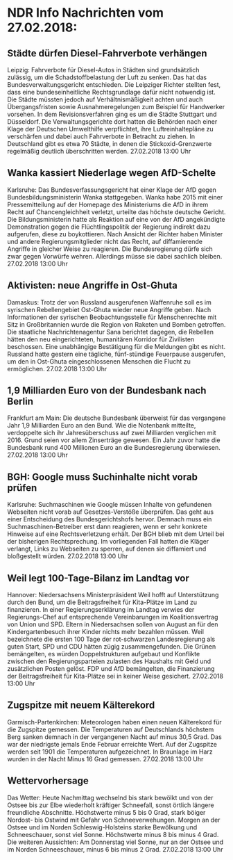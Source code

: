 # NDR Info Nachrichten vom 27.02.2018:


## Städte dürfen Diesel-Fahrverbote verhängen
Leipzig:    Fahrverbote für Diesel-Autos in Städten sind grundsätzlich zulässig, um die Schadstoffbelastung der Luft zu senken. Das hat das Bundesverwaltungsgericht entschieden. Die Leipziger Richter stellten fest, dass eine bundeseinheitliche Rechtsgrundlage dafür nicht notwendig ist. Die Städte müssten jedoch auf Verhältnismäßigkeit achten und auch Übergangsfristen sowie Ausnahmeregelungen zum Beispiel für Handwerker vorsehen. In dem Revisionsverfahren ging es um die Städte Stuttgart und Düsseldorf. Die Verwaltungsgerichte dort hatten die Behörden nach einer Klage der Deutschen Umwelthilfe verpflichtet, ihre Luftreinhaltepläne zu verschärfen und dabei auch Fahrverbote in Betracht zu ziehen. In Deutschland gibt es etwa 70 Städte, in denen die Stickoxid-Grenzwerte regelmäßig deutlich überschritten werden. 27.02.2018 13:00 Uhr 

## Wanka kassiert Niederlage wegen AfD-Schelte
Karlsruhe: Das Bundesverfassungsgericht hat einer Klage der AfD gegen Bundesbildungsministerin Wanka stattgegeben. Wanka habe 2015 mit einer Pressemitteilung auf der Homepage des Ministeriums  die AfD in ihrem Recht auf Chancengleichheit verletzt, urteilte das höchste deutsche Gericht. Die Bildungsministerin hatte als Reaktion auf eine von der AfD angekündigte Demonstration gegen die Flüchtlingspolitik der Regierung indirekt dazu aufgerufen, diese zu boykottieren. Nach Ansicht der Richter haben Minister und andere Regierungsmitglieder nicht das Recht, auf diffamierende Angriffe in gleicher Weise zu reagieren. Die Bundesregierung dürfe sich zwar gegen Vorwürfe wehren. Allerdings müsse sie dabei sachlich bleiben. 27.02.2018 13:00 Uhr 

## Aktivisten: neue Angriffe in Ost-Ghuta
Damaskus: Trotz der von Russland ausgerufenen Waffenruhe soll es im syrischen Rebellengebiet Ost-Ghuta wieder neue Angriffe geben. Nach Informationen der syrischen Beobachtungsstelle für Menschenrechte mit Sitz in Großbritannien wurde die Region von Raketen und Bomben getroffen. Die staatliche Nachrichtenagentur Sana berichtet dagegen, die Rebellen hätten den neu eingerichteten, humanitären Korridor für Zivilisten beschossen. Eine unabhängige Bestätigung für die Meldungen gibt es nicht. Russland hatte gestern eine tägliche, fünf-stündige Feuerpause ausgerufen, um den in Ost-Ghuta eingeschlossenen Menschen die Flucht zu ermöglichen. 27.02.2018 13:00 Uhr 

## 1,9 Milliarden Euro von der Bundesbank nach Berlin
Frankfurt am Main: Die deutsche Bundesbank überweist für das vergangene Jahr 1,9 Milliarden Euro an den Bund. Wie die Notenbank mitteilte, verdoppelte sich ihr Jahresüberschuss auf zwei Milliarden verglichen mit 2016. Grund seien vor allem Zinserträge gewesen. Ein Jahr zuvor hatte die Bundesbank rund 400 Millionen Euro an die Bundesregierung überwiesen. 27.02.2018 13:00 Uhr 

## BGH: Google muss Suchinhalte nicht vorab prüfen
Karlsruhe:      Suchmaschinen wie Google müssen Inhalte von gefundenen Webseiten nicht vorab auf Gesetzes-Verstöße überprüfen. Das geht aus einer Entscheidung des Bundesgerichtshofs hervor. Demnach muss ein Suchmaschinen-Betreiber erst dann reagieren, wenn er sehr konkrete Hinweise auf eine Rechtsverletzung erhält. Der BGH blieb mit dem Urteil bei der bisherigen Rechtsprechung. Im vorliegenden Fall hatten die Kläger verlangt, Links zu Webseiten zu sperren, auf denen sie diffamiert und bloßgestellt würden. 27.02.2018 13:00 Uhr 

## Weil legt 100-Tage-Bilanz im Landtag vor
Hannover:	Niedersachsens Ministerpräsident Weil hofft auf Unterstützung durch den Bund, um die Beitragsfreiheit für Kita-Plätze im Land zu finanzieren. In einer Regierungserklärung im Landtag verwies der Regierungs-Chef auf entsprechende Vereinbarungen im Koalitionsvertrag von Union und SPD. Eltern in Niedersachsen sollen von August an für den Kindergartenbesuch ihrer Kinder nichts mehr bezahlen müssen. Weil bezeichnete die ersten 100 Tage der rot-schwarzen Landesregierung als guten Start, SPD und CDU hätten zügig zusammengefunden. Die Grünen bemängelten, es würden Doppelstrukturen aufgebaut und Konflikte zwischen den Regierungsparteien zulasten des Haushalts mit Geld und zusätzlichen Posten gelöst. FDP und AfD bemängelten, die Finanzierung der Beitragsfreiheit für Kita-Plätze sei in keiner Weise gesichert. 27.02.2018 13:00 Uhr 

## Zugspitze mit neuem Kälterekord
Garmisch-Partenkirchen: Meteorologen haben einen neuen Kälterekord für die Zugspitze gemessen. Die Temperaturen auf Deutschlands höchstem Berg sanken demnach in der vergangenen Nacht auf minus 30,5 Grad. Das war der niedrigste jemals Ende Februar erreichte Wert. Auf der Zugspitze werden seit 1901 die Temperaturen aufgezeichnet. In Braunlage im Harz wurden in der Nacht Minus 16 Grad gemessen. 27.02.2018 13:00 Uhr 

## Wettervorhersage
Das Wetter:
Heute Nachmittag wechselnd bis stark bewölkt und von der Ostsee bis zur Elbe wiederholt kräftiger Schneefall, sonst örtlich längere freundliche Abschnitte. Höchstwerte minus 5 bis 0 Grad, stark böiger Nordost- bis Ostwind mit Gefahr von Schneeverwehungen. Morgen an der Ostsee und im Norden Schleswig-Holsteins starke Bewölkung und Schneeschauer, sonst viel Sonne. Höchstwerte minus 8 bis minus 4 Grad. Die weiteren Aussichten: Am Donnerstag viel Sonne, nur an der Ostsee und im Norden Schneeschauer, minus 6 bis minus 2 Grad. 27.02.2018 13:00 Uhr 
